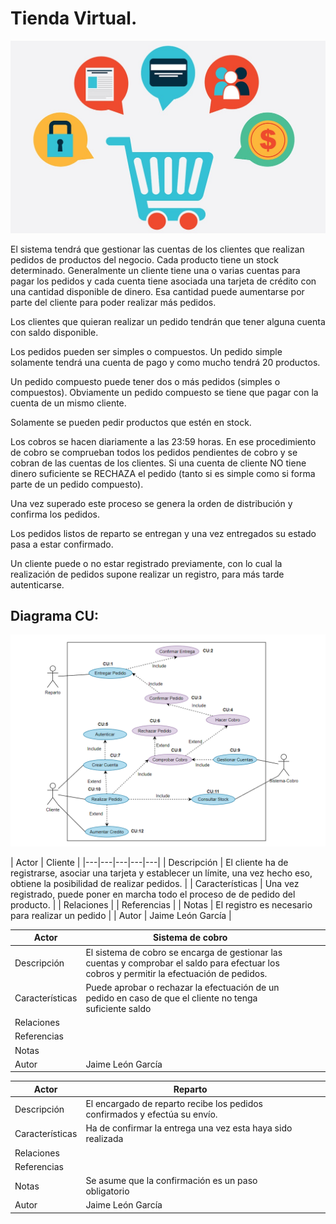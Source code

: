 # Tienda Virtual.

![<>](img/6-consejos-para-hacer-tu-tienda-online-mas-segura1663690225.jpg)

El sistema tendrá que gestionar las cuentas de los clientes que realizan pedidos de productos del negocio. Cada producto tiene un stock determinado. Generalmente un cliente tiene una o varias cuentas para pagar los pedidos y cada cuenta tiene asociada una tarjeta de crédito con una cantidad disponible de dinero. Esa cantidad puede aumentarse por parte del cliente para poder realizar más pedidos.

Los clientes que quieran realizar un pedido tendrán que tener alguna cuenta con saldo disponible.

Los pedidos pueden ser simples o compuestos. Un pedido simple solamente tendrá una cuenta de pago y como mucho tendrá 20 productos.

Un pedido compuesto puede tener dos o más pedidos (simples o compuestos). Obviamente un pedido compuesto se tiene que pagar con la cuenta de un mismo cliente.

Solamente se pueden pedir productos que estén en stock.

Los cobros se hacen diariamente a las 23:59 horas. En ese procedimiento de cobro se comprueban todos los pedidos pendientes de cobro y se cobran de las cuentas de los clientes. Si una cuenta de cliente NO tiene dinero suficiente se RECHAZA el pedido (tanto si es simple como si forma parte de un pedido compuesto).

Una vez superado este proceso se genera la orden de distribución y confirma los pedidos.

Los pedidos listos de reparto se entregan y una vez entregados su estado pasa a estar confirmado.

Un cliente puede o no estar registrado previamente, con lo cual la realización de pedidos supone realizar un registro, para más tarde autenticarse.

## Diagrama CU:

![<>](img/Yienda%20%20Online.png)

| Actor  | Cliente |
|---|---|---|---|---|
| Descripción  | El cliente ha de registrarse, asociar una tarjeta y establecer un límite, una vez hecho eso, obtiene la posibilidad de realizar pedidos. |
| Características | Una vez registrado, puede poner en marcha todo el proceso de de pedido del producto. |
| Relaciones  |
| Referencias |
| Notas | El registro es necesario para realizar un pedido |
| Autor  | Jaime León García |

| Actor  | Sistema de cobro  |   |   |   |
|---|---|---|---|---|
| Descripción  | El sistema de cobro se encarga de gestionar las cuentas y comprobar el saldo para efectuar los cobros y permitir la efectuación de pedidos. |
| Características | Puede aprobar o rechazar la efectuación de un pedido en caso de que el cliente no tenga suficiente saldo |
| Relaciones  |   |   |   |   |
| Referencias |   |   |   |   |
| Notas | |
| Autor  | Jaime León García |

| Actor  | Reparto  |   |   |   |
|---|---|---|---|---|
| Descripción  | El encargado de reparto recibe los pedidos confirmados y efectúa su envío. |
| Características | Ha de confirmar la entrega una vez esta haya sido realizada |
| Relaciones  |   |   |   |   |
| Referencias |   |   |   |   |
| Notas | Se asume que la confirmación es un paso obligatorio |
| Autor  | Jaime León García |

